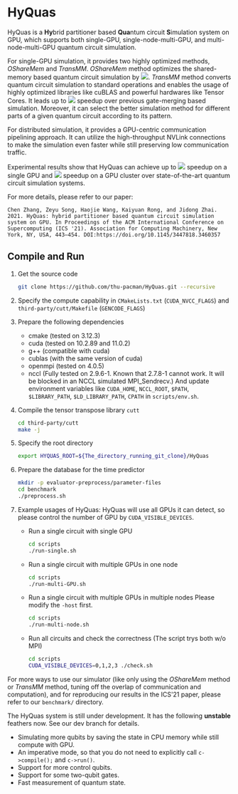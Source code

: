# HyQuas

HyQuas is a **Hy**brid partitioner based **Qua**ntum circuit **S**imulation system on GPU, which supports both single-GPU, single-node-multi-GPU, and multi-node-multi-GPU quantum circuit simulation.

For single-GPU simulation, it provides two highly optimized methods, *OShareMem* and *TransMM*. *OShareMem* method optimizes the shared-memory based quantum circuit simulation by <img src="https://render.githubusercontent.com/render/math?math=2.67 \times">. *TransMM* method converts quantum circuit simulation to standard operations and enables the usage of highly optimized libraries like cuBLAS and powerful hardwares like Tensor Cores. It leads up to <img src="https://render.githubusercontent.com/render/math?math=8.43 \times"> speedup over previous gate-merging based simulation. Moreover, it can select the better simulation method for different parts of a given quantum circuit according to its pattern. 

For distributed simulation, it provides a GPU-centric communication pipelining approach. It can utilize the high-throughput NVLink connections to make the simulation even faster while still preserving low communication traffic.

Experimental results show that HyQuas can achieve up to <img src="https://render.githubusercontent.com/render/math?math=10.71 \times"> speedup on a single GPU and <img src="https://render.githubusercontent.com/render/math?math=227 \times"> speedup on a GPU cluster over state-of-the-art quantum circuit simulation systems.

For more details, please refer to our paper:
```
Chen Zhang, Zeyu Song, Haojie Wang, Kaiyuan Rong, and Jidong Zhai. 2021. HyQuas: hybrid partitioner based quantum circuit simulation system on GPU. In Proceedings of the ACM International Conference on Supercomputing (ICS '21). Association for Computing Machinery, New York, NY, USA, 443–454. DOI:https://doi.org/10.1145/3447818.3460357
```

## Compile and Run
1. Get the source code
    ```bash
    git clone https://github.com/thu-pacman/HyQuas.git --recursive
    ```

2. Specify the compute capability in `CMakeLists.txt` (`CUDA_NVCC_FLAGS`) and `third-party/cutt/Makefile` (`GENCODE_FLAGS`)

3. Prepare the following dependencies
    * cmake (tested on 3.12.3)
    * cuda (tested on 10.2.89 and 11.0.2)
    * g++ (compatible with cuda)
    * cublas (with the same version of cuda)
    * openmpi (tested on 4.0.5)
    * nccl (Fully tested on 2.9.6-1. Known that 2.7.8-1 cannot work. It will be blocked in an NCCL simulated MPI_Sendrecv.)
    And update environment variables like `CUDA_HOME`, `NCCL_ROOT`, `$PATH`, `$LIBRARY_PATH`, `$LD_LIBRARY_PATH`, `CPATH` in `scripts/env.sh`.

4. Compile the tensor transpose library `cutt`

    ```bash
    cd third-party/cutt
    make -j
    ```

5. Specify the root directory
    ```bash
    export HYQUAS_ROOT=${The_directory_running_git_clone}/HyQuas
    ```

5. Prepare the database for the time predictor
    ```bash
    mkdir -p evaluator-preprocess/parameter-files
    cd benchmark
    ./preprocess.sh
    ```

6. Example usages of HyQuas:
    HyQuas will use all GPUs it can detect, so please control the number of GPU by `CUDA_VISIBLE_DEVICES`.
    * Run a single circuit with single GPU
        ```bash
        cd scripts
        ./run-single.sh
        ```

    * Run a single circuit with multiple GPUs in one node
        ```bash
        cd scripts
        ./run-multi-GPU.sh
        ```

    * Run a single circuit with multiple GPUs in multiple nodes
        Please modify the `-host` first.
        ```bash
        cd scripts
        ./run-multi-node.sh
        ```

    * Run all circuits and check the correctness (The script trys both w/o MPI)
        ```bash
        cd scripts
        CUDA_VISIBLE_DEVICES=0,1,2,3 ./check.sh
        ```

For more ways to use our simulator (like only using the *OShareMem* method or *TransMM* method, tuning off the overlap of communication and computation), and for reproducing our results in the ICS'21 paper, please refer to our `benchmark/` directory.

The HyQuas system is still under development. It has the following **unstable** feathers now. See our dev branch for details.
* Simulating more qubits by saving the state in CPU memory while still compute with GPU.
* An imperative mode, so that you do not need to explicitly call `c->compile();` and `c->run()`.
* Support for more control qubits.
* Support for some two-qubit gates.
* Fast measurement of quantum state.
